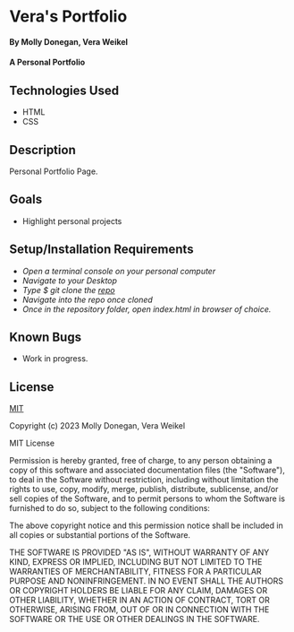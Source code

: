 # Vera's Portfolio

#### By Molly Donegan, Vera Weikel

#### A Personal Portfolio

## Technologies Used

* HTML 
* CSS 

## Description
Personal Portfolio Page. 
 
## Goals
* Highlight personal projects

## Setup/Installation Requirements

* _Open a terminal console on your personal computer_
* _Navigate to your Desktop_
* _Type $ git clone the [repo](https://github.com/QuietEvolver/calculator-2023.git)_
* _Navigate into the repo once cloned_
* _Once in the repository folder, open index.html in browser of choice._

## Known Bugs

* Work in progress.

## License

[MIT](https://choosealicense.com/licenses/mit/)

Copyright (c) 2023  Molly Donegan, Vera Weikel

MIT License

Permission is hereby granted, free of charge, to any person obtaining a copy
of this software and associated documentation files (the "Software"), to deal
in the Software without restriction, including without limitation the rights
to use, copy, modify, merge, publish, distribute, sublicense, and/or sell
copies of the Software, and to permit persons to whom the Software is
furnished to do so, subject to the following conditions:

The above copyright notice and this permission notice shall be included in all
copies or substantial portions of the Software.

THE SOFTWARE IS PROVIDED "AS IS", WITHOUT WARRANTY OF ANY KIND, EXPRESS OR
IMPLIED, INCLUDING BUT NOT LIMITED TO THE WARRANTIES OF MERCHANTABILITY,
FITNESS FOR A PARTICULAR PURPOSE AND NONINFRINGEMENT. IN NO EVENT SHALL THE
AUTHORS OR COPYRIGHT HOLDERS BE LIABLE FOR ANY CLAIM, DAMAGES OR OTHER
LIABILITY, WHETHER IN AN ACTION OF CONTRACT, TORT OR OTHERWISE, ARISING FROM,
OUT OF OR IN CONNECTION WITH THE SOFTWARE OR THE USE OR OTHER DEALINGS IN THE
SOFTWARE.